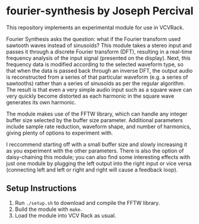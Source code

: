 # fourier-synthesis by Joseph Percival
This repository implements an experimental module for use in VCVRack.

Fourier Synthesis asks the question: what if the Fourier transform used sawtooth waves instead of sinusoids? This module takes a stereo input and passes it through a discrete Fourier transform (DFT), resulting in a real-time frequency analysis of the input signal (presented on the display). Next, this frequency data is modified according to the selected waveform type, so that when the data is passed back through an inverse DFT, the output audio is reconstructed from a series of that particular waveform (e.g. a series of sawtooths) rather than a series of sinusoids as per the regular algorithm. The result is that even a very simple audio input such as a square wave can very quickly become distorted as each harmonic in the square wave generates its own harmonic. 

The module makes use of the FFTW library, which can handle any integer buffer size selected by the buffer size parameter. Additional parameters include sample rate reduction, waveform shape, and number of harmonics, giving plenty of options to experiment with.

I reccommend starting off with a small buffer size and slowly increasing it as you experiment with the other parameters. There is also the option of daisy-chaining this module; you can also find some interesting effects with just one module by plugging the left output into the right input or vice versa (connecting left and left or right and right will cause a feedback loop).

## Setup Instructions

1. Run `./setup.sh` to download and compile the FFTW library.
2. Build the module with `make`.
3. Load the module into VCV Rack as usual.